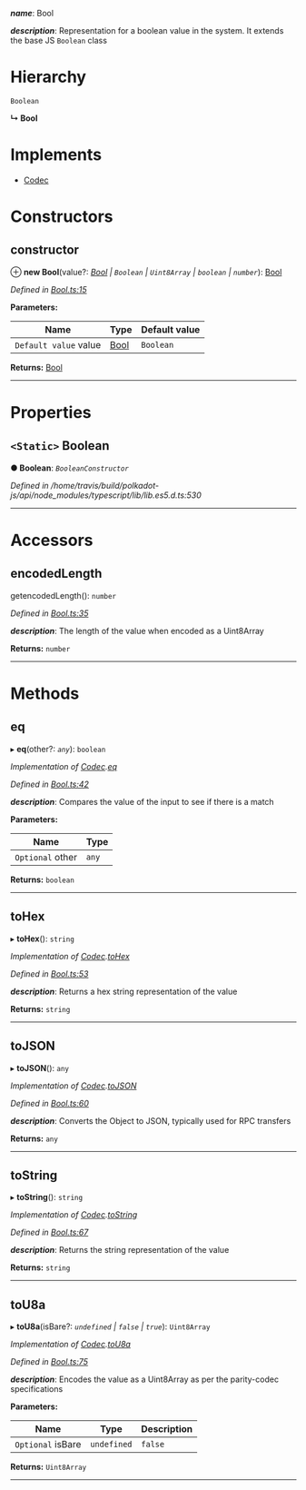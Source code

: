 

*__name__*: Bool

*__description__*: Representation for a boolean value in the system. It extends the base JS `Boolean` class

# Hierarchy

 `Boolean`

**↳ Bool**

# Implements

* [Codec](../interfaces/_types_.codec.md)

# Constructors

<a id="constructor"></a>

##  constructor

⊕ **new Bool**(value?: *[Bool](_bool_.bool.md) | `Boolean` | `Uint8Array` | `boolean` | `number`*): [Bool](_bool_.bool.md)

*Defined in [Bool.ts:15](https://github.com/polkadot-js/api/blob/0e73f22/packages/types/src/Bool.ts#L15)*

**Parameters:**

| Name | Type | Default value |
| ------ | ------ | ------ |
| `Default value` value | [Bool](_bool_.bool.md) | `Boolean` | `Uint8Array` | `boolean` | `number` | false |

**Returns:** [Bool](_bool_.bool.md)

___

# Properties

<a id="boolean"></a>

## `<Static>` Boolean

**● Boolean**: *`BooleanConstructor`*

*Defined in /home/travis/build/polkadot-js/api/node_modules/typescript/lib/lib.es5.d.ts:530*

___

# Accessors

<a id="encodedlength"></a>

##  encodedLength

getencodedLength(): `number`

*Defined in [Bool.ts:35](https://github.com/polkadot-js/api/blob/0e73f22/packages/types/src/Bool.ts#L35)*

*__description__*: The length of the value when encoded as a Uint8Array

**Returns:** `number`

___

# Methods

<a id="eq"></a>

##  eq

▸ **eq**(other?: *`any`*): `boolean`

*Implementation of [Codec](../interfaces/_types_.codec.md).[eq](../interfaces/_types_.codec.md#eq)*

*Defined in [Bool.ts:42](https://github.com/polkadot-js/api/blob/0e73f22/packages/types/src/Bool.ts#L42)*

*__description__*: Compares the value of the input to see if there is a match

**Parameters:**

| Name | Type |
| ------ | ------ |
| `Optional` other | `any` |

**Returns:** `boolean`

___
<a id="tohex"></a>

##  toHex

▸ **toHex**(): `string`

*Implementation of [Codec](../interfaces/_types_.codec.md).[toHex](../interfaces/_types_.codec.md#tohex)*

*Defined in [Bool.ts:53](https://github.com/polkadot-js/api/blob/0e73f22/packages/types/src/Bool.ts#L53)*

*__description__*: Returns a hex string representation of the value

**Returns:** `string`

___
<a id="tojson"></a>

##  toJSON

▸ **toJSON**(): `any`

*Implementation of [Codec](../interfaces/_types_.codec.md).[toJSON](../interfaces/_types_.codec.md#tojson)*

*Defined in [Bool.ts:60](https://github.com/polkadot-js/api/blob/0e73f22/packages/types/src/Bool.ts#L60)*

*__description__*: Converts the Object to JSON, typically used for RPC transfers

**Returns:** `any`

___
<a id="tostring"></a>

##  toString

▸ **toString**(): `string`

*Implementation of [Codec](../interfaces/_types_.codec.md).[toString](../interfaces/_types_.codec.md#tostring)*

*Defined in [Bool.ts:67](https://github.com/polkadot-js/api/blob/0e73f22/packages/types/src/Bool.ts#L67)*

*__description__*: Returns the string representation of the value

**Returns:** `string`

___
<a id="tou8a"></a>

##  toU8a

▸ **toU8a**(isBare?: *`undefined` | `false` | `true`*): `Uint8Array`

*Implementation of [Codec](../interfaces/_types_.codec.md).[toU8a](../interfaces/_types_.codec.md#tou8a)*

*Defined in [Bool.ts:75](https://github.com/polkadot-js/api/blob/0e73f22/packages/types/src/Bool.ts#L75)*

*__description__*: Encodes the value as a Uint8Array as per the parity-codec specifications

**Parameters:**

| Name | Type | Description |
| ------ | ------ | ------ |
| `Optional` isBare | `undefined` | `false` | `true` |  true when the value has none of the type-specific prefixes (internal) |

**Returns:** `Uint8Array`

___


